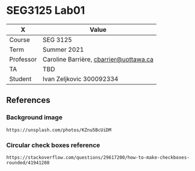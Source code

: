 # SEG3125 Lab01

|X|Value|
|---|---|
|Course|SEG 3125|
|Term|Summer 2021|
|Professor|Caroline Barrière, cbarrier@uottawa.ca|
|TA|TBD|
|Student|Ivan Zeljkovic 300092334|

## References

### Background image
```
https://unsplash.com/photos/KZnu5BcUiDM
```

### Circular check boxes reference
```
https://stackoverflow.com/questions/29617200/how-to-make-checkboxes-rounded/41941208
```

